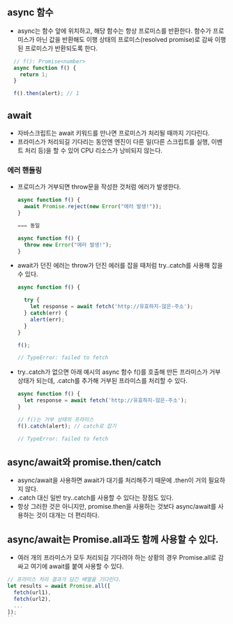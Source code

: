 ## async 함수
- async는 함수 앞에 위치하고, 해당 함수는 항상 프로미스를 반환한다. 함수가 프로미스가 아닌 값을 반환해도 이행 상태의 프로미스(resolved promise)로 감싸 이행된 프로미스가 반환되도록 한다. 

```ts
  // f(): Promise<number>
  async function f() {
    return 1;
  }

  f().then(alert); // 1
  ```
  
## await
- 자바스크립트는 await 키워드를 만나면 프로미스가 처리될 때까지 기다린다. 
- 프라미스가 처리되길 기다리는 동안엔 엔진이 다른 일(다른 스크립트를 실행, 이벤트 처리 등)을 할 수 있어 CPU 리소스가 낭비되지 않는다. 
### 에러 핸들링
- 프로미스가 거부되면 throw문을 작성한 것처럼 에러가 발생한다.
    ```ts
    async function f() {
      await Promise.reject(new Error("에러 발생!"));
    }
    
    === 동일
    
    async function f() {
      throw new Error("에러 발생!");
    }
    ```
  
- await가 던진 에러는 throw가 던진 에러를 잡을 때처럼 try..catch를 사용해 잡을 수 있다. 
    ```ts
    async function f() {
    
      try {
        let response = await fetch('http://유효하지-않은-주소');
      } catch(err) {
        alert(err); 
      }
    }
    
    f();
    
    // TypeError: failed to fetch
    ```
- try..catch가 없으면 아래 예시의 async 함수 f()를 호출해 만든 프라미스가 거부 상태가 되는데, .catch를 추가해 거부된 프라미스를 처리할 수 있다.
    ```ts
    async function f() {
      let response = await fetch('http://유효하지-않은-주소');
    }
    
    // f()는 거부 상태의 프라미스
    f().catch(alert); // catch로 잡기 
    
    // TypeError: failed to fetch
    ```
    
## async/await와 promise.then/catch
- async/await을 사용하면 await가 대기를 처리해주기 때문에 .then이 거의 필요하지 않다. 
- .catch 대신 일반 try..catch를 사용할 수 있다는 장점도 있다. 
- 항상 그러한 것은 아니지만, promise.then을 사용하는 것보다 async/await를 사용하는 것이 대개는 더 편리하다. 

## async/await는 Promise.all과도 함께 사용할 수 있다. 
- 여러 개의 프라미스가 모두 처리되길 기다려야 하는 상황의 경우 Promise.all로 감싸고 여기에 await를 붙여 사용할 수 있다.
```ts
// 프라미스 처리 결과가 담긴 배열을 기다린다. 
let results = await Promise.all([
  fetch(url1),
  fetch(url2),
  ...
]);
``
